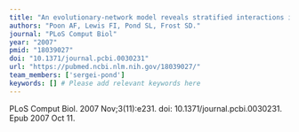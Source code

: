 ```yaml
---
title: "An evolutionary-network model reveals stratified interactions in the V3 loop of the HIV-1 envelope"
authors: "Poon AF, Lewis FI, Pond SL, Frost SD."
journal: "PLoS Comput Biol"
year: "2007"
pmid: "18039027"
doi: "10.1371/journal.pcbi.0030231"
url: "https://pubmed.ncbi.nlm.nih.gov/18039027/"
team_members: ['sergei-pond']
keywords: [] # Please add relevant keywords here
---
```

PLoS Comput Biol. 2007 Nov;3(11):e231. doi: 10.1371/journal.pcbi.0030231. Epub 2007 Oct 11.